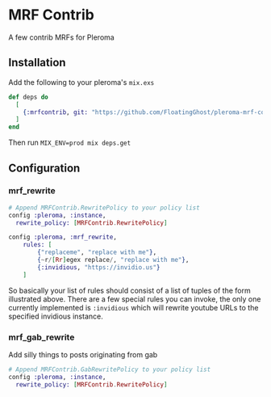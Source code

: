 # MRF Contrib

A few contrib MRFs for Pleroma

## Installation

Add the following to your pleroma's `mix.exs`

```elixir
def deps do
  [
    {:mrfcontrib, git: "https://github.com/FloatingGhost/pleroma-mrf-contrib.git", tag: "v0.0.5"}
  ]
end
```

Then run `MIX_ENV=prod mix deps.get`

## Configuration 

### mrf\_rewrite

```elixir
# Append MRFContrib.RewritePolicy to your policy list
config :pleroma, :instance,
  rewrite_policy: [MRFContrib.RewritePolicy]

config :pleroma, :mrf_rewrite,
    rules: [
        {"replaceme", "replace with me"},
        {~r/[Rr]egex replace/, "replace with me"},
        {:invidious, "https://invidio.us"}
    ]
```

So basically your list of rules should consist of a list of tuples of the form illustrated above.
There are a few special rules you can invoke, the only one currently implemented is `:invidious`
which will rewrite youtube URLs to the specified invidious instance.

### mrf\_gab\_rewrite

Add silly things to posts originating from gab

```elixir
# Append MRFContrib.GabRewritePolicy to your policy list
config :pleroma, :instance,
  rewrite_policy: [MRFContrib.RewritePolicy]
```
